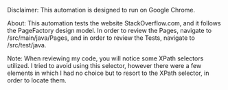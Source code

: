 Disclaimer: This automation is designed to run on Google Chrome.

About: This automation tests the website StackOverflow.com, and it follows the PageFactory design model. In order to review 
       the Pages, navigate to /src/main/java/Pages, and in order to review the Tests, navigate to /src/test/java.

Note: When reviewing my code, you will notice some XPath selectors utilized. I tried to avoid using this selector, however there were a 
      few elements in which I had no choice but to resort to the XPath selector, in order to locate them.


